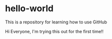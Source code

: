 # hello-world
This is a repository for learning how to use GitHub

Hi Everyone,
I'm trying this out for the first time!!
